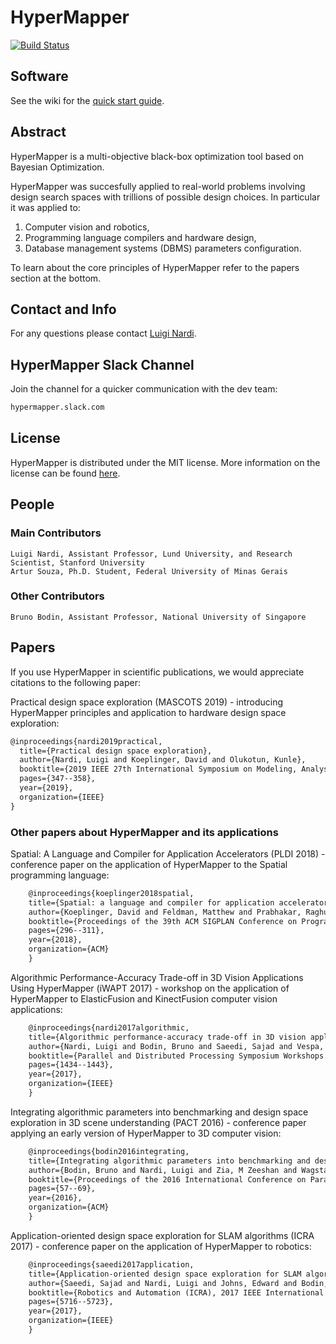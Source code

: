 # HyperMapper

[![Build Status](https://travis-ci.com/luinardi/hypermapper.svg?branch=master)](https://travis-ci.com/luinardi/hypermapper)

## Software
See the wiki for the [quick start guide](https://github.com/luinardi/hypermapper/wiki/Quick-Start-Guide).

## Abstract
HyperMapper is a multi-objective black-box optimization tool based on Bayesian Optimization. 

HyperMapper was succesfully applied to real-world problems involving design search spaces with trillions of possible design choices. In particular it was applied to: 
1) Computer vision and robotics,
2) Programming language compilers and hardware design, 
3) Database management systems (DBMS) parameters configuration.

To learn about the core principles of HyperMapper refer to the papers section at the bottom. 

## Contact and Info
For any questions please contact [Luigi Nardi](lnardi@stanford.edu).

## HyperMapper Slack Channel
Join the channel for a quicker communication with the dev team: 
```latex
hypermapper.slack.com
```

## License
HyperMapper is distributed under the MIT license. More information on the license can be found [here](https://github.com/luinardi/hypermapper/blob/master/LICENSE).

## People
### Main Contributors
    Luigi Nardi, Assistant Professor, Lund University, and Research Scientist, Stanford University
    Artur Souza, Ph.D. Student, Federal University of Minas Gerais
### Other Contributors    
    Bruno Bodin, Assistant Professor, National University of Singapore 

## Papers
If you use HyperMapper in scientific publications, we would appreciate citations to the following paper: 

Practical design space exploration (MASCOTS 2019) - introducing HyperMapper principles and application to hardware design space exploration: 
```latex
@inproceedings{nardi2019practical,
  title={Practical design space exploration},
  author={Nardi, Luigi and Koeplinger, David and Olukotun, Kunle},
  booktitle={2019 IEEE 27th International Symposium on Modeling, Analysis, and Simulation of Computer and Telecommunication Systems (MASCOTS)},
  pages={347--358},
  year={2019},
  organization={IEEE}
}
```

### Other papers about HyperMapper and its applications 

Spatial: A Language and Compiler for Application Accelerators (PLDI 2018) - conference paper on the application of HyperMapper to the Spatial programming language:
```latex
    @inproceedings{koeplinger2018spatial,
    title={Spatial: a language and compiler for application accelerators},
    author={Koeplinger, David and Feldman, Matthew and Prabhakar, Raghu and Zhang, Yaqi and Hadjis, Stefan and Fiszel, Ruben and Zhao, Tian and Nardi, Luigi and Pedram, Ardavan and Kozyrakis, Christos and others},
    booktitle={Proceedings of the 39th ACM SIGPLAN Conference on Programming Language Design and Implementation},
    pages={296--311},
    year={2018},
    organization={ACM}
    }
```

Algorithmic Performance-Accuracy Trade-off in 3D Vision Applications Using HyperMapper (iWAPT 2017) - workshop on the application of HyperMapper to ElasticFusion and KinectFusion computer vision applications:
```latex
    @inproceedings{nardi2017algorithmic,
    title={Algorithmic performance-accuracy trade-off in 3D vision applications using hypermapper},
    author={Nardi, Luigi and Bodin, Bruno and Saeedi, Sajad and Vespa, Emanuele and Davison, Andrew J and Kelly, Paul HJ},
    booktitle={Parallel and Distributed Processing Symposium Workshops (IPDPSW), 2017 IEEE International},
    pages={1434--1443},
    year={2017},
    organization={IEEE}
    }
```

Integrating algorithmic parameters into benchmarking and design space exploration in 3D scene understanding (PACT 2016) -  conference paper applying an early version of HyperMapper to 3D computer vision:
```latex
    @inproceedings{bodin2016integrating,
    title={Integrating algorithmic parameters into benchmarking and design space exploration in 3D scene understanding},
    author={Bodin, Bruno and Nardi, Luigi and Zia, M Zeeshan and Wagstaff, Harry and Sreekar Shenoy, Govind and Emani, Murali and Mawer, John and Kotselidis, Christos and Nisbet, Andy and Lujan, Mikel and others},
    booktitle={Proceedings of the 2016 International Conference on Parallel Architectures and Compilation},
    pages={57--69},
    year={2016},
    organization={ACM}
    }
```

Application-oriented design space exploration for SLAM algorithms (ICRA 2017) - conference paper on the application of HyperMapper to robotics: 
```latex
    @inproceedings{saeedi2017application,
    title={Application-oriented design space exploration for SLAM algorithms},
    author={Saeedi, Sajad and Nardi, Luigi and Johns, Edward and Bodin, Bruno and Kelly, Paul HJ and Davison, Andrew J},
    booktitle={Robotics and Automation (ICRA), 2017 IEEE International Conference on},
    pages={5716--5723},
    year={2017},
    organization={IEEE}
    }
```
